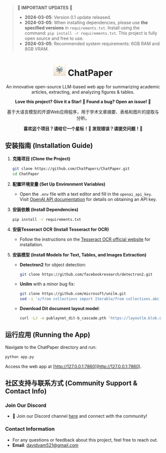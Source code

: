 
> **🚨 IMPORTANT UPDATES 🚨**
> - **2024-03-05**: Version 0.1 update released.
> - **2024-03-05**: When installing dependencies, please use **the specified versions** in `requirements.txt`. Install using the command: `pip install -r requirements.txt`. This project is fully open source and free to use.
> - **2024-03-05**: Recommended system requirements: 6GB RAM and 8GB VRAM.

<div align="center">
    <h1>
        <img src="logo.png" width="40"> ChatPaper
    </h1>
    <p>An innovative open-source LLM-based web app for summarizing academic articles, extracting, and analyzing figures & tables.</p>
    <p><strong>Love this project? Give it a Star! 🌟 Found a bug? Open an issue! 🐛</strong></p>
    <p>基于大语言模型的开源Web应用程序，用于学术文章摘要、表格和图片的提取与分析。</p>
    <p><strong>喜欢这个项目？请给它一个星标！🌟 发现错误？请提交问题！🐛</strong></p>
</div>

## 安装指南 (Installation Guide)

1. **克隆项目 (Clone the Project)**
    ```sh
    git clone https://github.com/ChatPapers/ChatPaper.git
    cd ChatPaper
    ```

2. **配置环境变量 (Set Up Environment Variables)**
    - Open the `.env` file with a text editor and fill in the `openai_api_key`. Visit [OpenAI API documentation](https://openai.com/api/) for details on obtaining an API key.

3. **安装依赖 (Install Dependencies)**
    ```sh
    pip install -r requirements.txt
    ```

4. **安装Tesseract OCR (Install Tesseract for OCR)**
    - Follow the instructions on the [Tesseract OCR official website](https://tesseract-ocr.github.io/tessdoc/Installation.html) for installation.

5. **安装模型 (Install Models for Text, Tables, and Images Extraction)**
    - **Detectron2** for object detection:
        ```sh
        git clone https://github.com/facebookresearch/detectron2.git
        ```
    - **Unilm** with a minor bug fix:
        ```sh
        git clone https://github.com/microsoft/unilm.git
        sed -i 's/from collections import Iterable/from collections.abc import Iterable/' unilm/dit/object_detection/ditod/table_evaluation/data_structure.py
        ```
    - **Download Dit document layout model**:
        ```sh
        curl -LJ -o publaynet_dit-b_cascade.pth 'https://layoutlm.blob.core.windows.net/dit/dit-fts/publaynet_dit-b_cascade.pth'
        ```

## 运行应用 (Running the App)

Navigate to the ChatPaper directory and run:
```sh
python app.py
```
Access the web app at [http://127.0.0.1:7860](http://127.0.0.1:7860).

## 社区支持与联系方式 (Community Support & Contact Info)

### Join Our Discord
- 📢 Join our Discord channel [here](http://discord.gg/fHNM5PxfvR) and connect with the community!

### Contact Information
- For any questions or feedback about this project, feel free to reach out.
- **Email**: davidyam521@gmail.com

